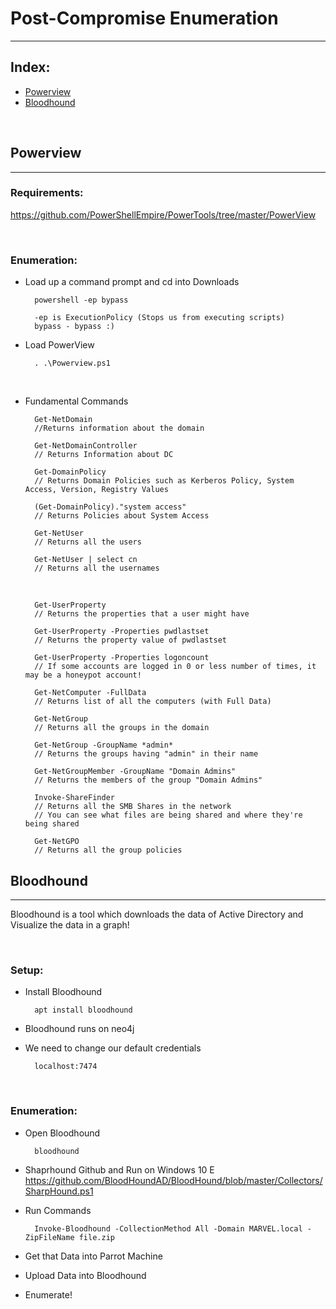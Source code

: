 # Post-Compromise Enumeration

---

## Index:

- [Powerview](#powerview)
- [Bloodhound](#bloodhound)

<br>

## Powerview

---

### Requirements:

https://github.com/PowerShellEmpire/PowerTools/tree/master/PowerView

<br>

### Enumeration:

- Load up a command prompt and cd into Downloads

		powershell -ep bypass	
		
		-ep is ExecutionPolicy (Stops us from executing scripts)
		bypass - bypass :)

- Load PowerView

		. .\Powerview.ps1

<div style="page-break-after: always;"></div>
<br>

- Fundamental Commands

		Get-NetDomain
		//Returns information about the domain

		Get-NetDomainController 
		// Returns Information about DC

		Get-DomainPolicy 
		// Returns Domain Policies such as Kerberos Policy, System Access, Version, Registry Values

		(Get-DomainPolicy)."system access" 
		// Returns Policies about System Access
		
		Get-NetUser 
		// Returns all the users
		
		Get-NetUser | select cn 
		// Returns all the usernames
	
	<div style="page-break-after: always;"></div>
	<br>

		Get-UserProperty 
		// Returns the properties that a user might have

		Get-UserProperty -Properties pwdlastset
		// Returns the property value of pwdlastset
		
		Get-UserProperty -Properties logoncount
		// If some accounts are logged in 0 or less number of times, it may be a honeypot account!
		
		Get-NetComputer -FullData
		// Returns list of all the computers (with Full Data)
		
		Get-NetGroup
		// Returns all the groups in the domain
		
		Get-NetGroup -GroupName *admin*
		// Returns the groups having "admin" in their name
	
		Get-NetGroupMember -GroupName "Domain Admins"
		// Returns the members of the group "Domain Admins"
		
		Invoke-ShareFinder
		// Returns all the SMB Shares in the network
		// You can see what files are being shared and where they're being shared
		
		Get-NetGPO
		// Returns all the group policies
		
<div style="page-break-after: always;"></div>

## Bloodhound

---

Bloodhound is a tool which downloads the data of Active Directory and Visualize the data in a graph!

<br>


### Setup:

- Install Bloodhound

		apt install bloodhound

- Bloodhound runs on neo4j

- We need to change our default credentials

		localhost:7474

<br>

### Enumeration:

- Open Bloodhound

		bloodhound
	
- Shaprhound Github and Run on Windows 10 E
	https://github.com/BloodHoundAD/BloodHound/blob/master/Collectors/SharpHound.ps1
	
- Run Commands

		Invoke-Bloodhound -CollectionMethod All -Domain MARVEL.local -ZipFileName file.zip

- Get that Data into Parrot Machine

- Upload Data into Bloodhound

- Enumerate!